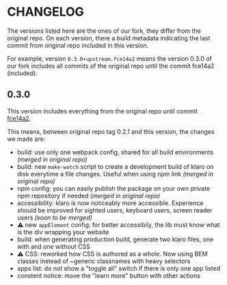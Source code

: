 # CHANGELOG

The versions listed here are the ones of our fork, they differ from the original repo.
On each version, there a build metadata indicating the last commit from original repo included in this version.

For example, version `0.3.0+upstream.fce14a2` means the version 0.3.0 of our fork includes all commits of the original repo until the commit fce14a2 (included).

## 0.3.0

This version includes everything from the original repo until commit [fce14a2](https://github.com/KIProtect/klaro/commits/fce14a280926da9ae474f7fee7333253ffc6430d).

This means, between original repo tag 0.2.1 and this version, the changes we made are:

- build: use only one webpack config, shared for all build environments *(merged in original repo)*
- build: new `make-watch` script to create a development build of klaro on disk everytime a file changes. Useful when using npm link *(merged in original repo)*
- npm config: you can easily publish the package on your own private npm repository if needed *(merged in original repo)*
- accessibility: klaro is now noticeably more accessible. Experience should be improved for sighted users, keyboard users, screen reader users *(soon to be merged)*
- :warning: new `appElement` config: for better accessibily, the lib must know what is the div wrapping your website
- build: when generating production build, generate two klaro files, one with and one without CSS
- :warning: CSS: reworked how CSS is authored as a whole. Now using BEM classes instead of ~generic classnames with heavy selectors
- apps list: do not show a "toggle all" switch if there is only one app listed
- constent notice: move the "learn more" button with other actions
